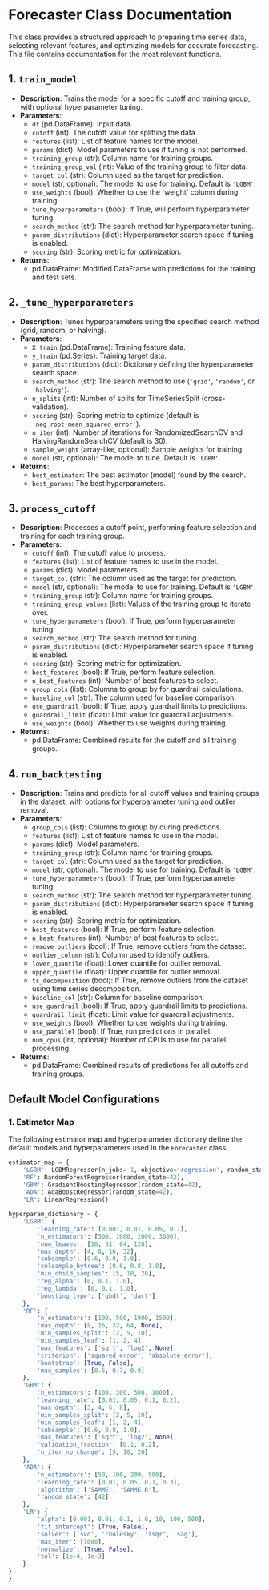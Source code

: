 # Forecaster Class Documentation

This class provides a structured approach to preparing time series data, selecting relevant features, and optimizing models for accurate forecasting. This file contains documentation for the most relevant functions.

## 1. `train_model`

- **Description**: Trains the model for a specific cutoff and training group, with optional hyperparameter tuning.
- **Parameters**:
  - `df` (pd.DataFrame): Input data.
  - `cutoff` (int): The cutoff value for splitting the data.
  - `features` (list): List of feature names for the model.
  - `params` (dict): Model parameters to use if tuning is not performed.
  - `training_group` (str): Column name for training groups.
  - `training_group_val` (int): Value of the training group to filter data.
  - `target_col` (str): Column used as the target for prediction.
  - `model` (str, optional): The model to use for training. Default is `'LGBM'`.
  - `use_weights` (bool): Whether to use the 'weight' column during training.
  - `tune_hyperparameters` (bool): If True, will perform hyperparameter tuning.
  - `search_method` (str): The search method for hyperparameter tuning.
  - `param_distributions` (dict): Hyperparameter search space if tuning is enabled.
  - `scoring` (str): Scoring metric for optimization.
- **Returns**: 
  - pd.DataFrame: Modified DataFrame with predictions for the training and test sets.

## 2. `_tune_hyperparameters`

- **Description**: Tunes hyperparameters using the specified search method (grid, random, or halving).
- **Parameters**:
  - `X_train` (pd.DataFrame): Training feature data.
  - `y_train` (pd.Series): Training target data.
  - `param_distributions` (dict): Dictionary defining the hyperparameter search space.
  - `search_method` (str): The search method to use (`'grid'`, `'random'`, or `'halving'`).
  - `n_splits` (int): Number of splits for TimeSeriesSplit (cross-validation).
  - `scoring` (str): Scoring metric to optimize (default is `'neg_root_mean_squared_error'`).
  - `n_iter` (int): Number of iterations for RandomizedSearchCV and HalvingRandomSearchCV (default is 30).
  - `sample_weight` (array-like, optional): Sample weights for training.
  - `model` (str, optional): The model to tune. Default is `'LGBM'`.
- **Returns**: 
  - `best_estimator`: The best estimator (model) found by the search.
  - `best_params`: The best hyperparameters.

## 3. `process_cutoff`

- **Description**: Processes a cutoff point, performing feature selection and training for each training group.
- **Parameters**:
  - `cutoff` (int): The cutoff value to process.
  - `features` (list): List of feature names to use in the model.
  - `params` (dict): Model parameters.
  - `target_col` (str): The column used as the target for prediction.
  - `model` (str, optional): The model to use for training. Default is `'LGBM'`.
  - `training_group` (str): Column name for training groups.
  - `training_group_values` (list): Values of the training group to iterate over.
  - `tune_hyperparameters` (bool): If True, perform hyperparameter tuning.
  - `search_method` (str): The search method for tuning.
  - `param_distributions` (dict): Hyperparameter search space if tuning is enabled.
  - `scoring` (str): Scoring metric for optimization.
  - `best_features` (bool): If True, perform feature selection.
  - `n_best_features` (int): Number of best features to select.
  - `group_cols` (list): Columns to group by for guardrail calculations.
  - `baseline_col` (str): The column used for baseline comparison.
  - `use_guardrail` (bool): If True, apply guardrail limits to predictions.
  - `guardrail_limit` (float): Limit value for guardrail adjustments.
  - `use_weights` (bool): Whether to use weights during training.
- **Returns**: 
  - pd.DataFrame: Combined results for the cutoff and all training groups.

## 4. `run_backtesting`

- **Description**: Trains and predicts for all cutoff values and training groups in the dataset, with options for hyperparameter tuning and outlier removal.
- **Parameters**:
  - `group_cols` (list): Columns to group by during predictions.
  - `features` (list): List of feature names to use in the model.
  - `params` (dict): Model parameters.
  - `training_group` (str): Column name for training groups.
  - `target_col` (str): Column used as the target for prediction.
  - `model` (str, optional): The model to use for training. Default is `'LGBM'`.
  - `tune_hyperparameters` (bool): If True, perform hyperparameter tuning.
  - `search_method` (str): The search method for hyperparameter tuning.
  - `param_distributions` (dict): Hyperparameter search space if tuning is enabled.
  - `scoring` (str): Scoring metric for optimization.
  - `best_features` (bool): If True, perform feature selection.
  - `n_best_features` (int): Number of best features to select.
  - `remove_outliers` (bool): If True, remove outliers from the dataset.
  - `outlier_column` (str): Column used to identify outliers.
  - `lower_quantile` (float): Lower quantile for outlier removal.
  - `upper_quantile` (float): Upper quantile for outlier removal.
  - `ts_decomposition` (bool): If True, remove outliers from the dataset using time series decomposition.
  - `baseline_col` (str): Column for baseline comparison.
  - `use_guardrail` (bool): If True, apply guardrail limits to predictions.
  - `guardrail_limit` (float): Limit value for guardrail adjustments.
  - `use_weights` (bool): Whether to use weights during training.
  - `use_parallel` (bool): If True, run predictions in parallel.
  - `num_cpus` (int, optional): Number of CPUs to use for parallel processing.
- **Returns**: 
  - pd.DataFrame: Combined results of predictions for all cutoffs and training groups.

## Default Model Configurations

### 1. Estimator Map

The following estimator map and hyperparameter dictionary define the default models and hyperparameters used in the `Forecaster` class:

```python
estimator_map = {
    'LGBM': LGBMRegressor(n_jobs=-1, objective='regression', random_state=42),
    'RF': RandomForestRegressor(random_state=42),
    'GBM': GradientBoostingRegressor(random_state=42),
    'ADA': AdaBoostRegressor(random_state=42),
    'LR': LinearRegression()

hyperparam_dictionary = {
    'LGBM': {
        'learning_rate': [0.001, 0.01, 0.05, 0.1],
        'n_estimators': [500, 1000, 2000, 3000],
        'num_leaves': [16, 31, 64, 128],
        'max_depth': [4, 8, 16, 32],
        'subsample': [0.6, 0.8, 1.0],
        'colsample_bytree': [0.6, 0.8, 1.0],
        'min_child_samples': [5, 10, 20],
        'reg_alpha': [0, 0.1, 1.0],
        'reg_lambda': [0, 0.1, 1.0],
        'boosting_type': ['gbdt', 'dart']
    },
    'RF': {
        'n_estimators': [100, 500, 1000, 1500],
        'max_depth': [8, 16, 32, 64, None],
        'min_samples_split': [2, 5, 10],
        'min_samples_leaf': [1, 2, 4],
        'max_features': ['sqrt', 'log2', None],
        'criterion': ['squared_error', 'absolute_error'],
        'bootstrap': [True, False],
        'max_samples': [0.5, 0.7, 0.9]
    },
    'GBM': {
        'n_estimators': [100, 300, 500, 1000],
        'learning_rate': [0.01, 0.05, 0.1, 0.2],
        'max_depth': [3, 4, 6, 8],
        'min_samples_split': [2, 5, 10],
        'min_samples_leaf': [1, 2, 4],
        'subsample': [0.6, 0.8, 1.0],
        'max_features': ['sqrt', 'log2', None],
        'validation_fraction': [0.1, 0.2],
        'n_iter_no_change': [5, 10, 20]
    },
    'ADA': {
        'n_estimators': [50, 100, 200, 500],
        'learning_rate': [0.01, 0.05, 0.1, 0.3],
        'algorithm': ['SAMME', 'SAMME.R'],
        'random_state': [42]
    },
    'LR': {
        'alpha': [0.001, 0.01, 0.1, 1.0, 10, 100, 500],
        'fit_intercept': [True, False],
        'solver': ['svd', 'cholesky', 'lsqr', 'sag'],
        'max_iter': [1000],
        'normalize': [True, False],
        'tol': [1e-4, 1e-3]
    }
}
}
```